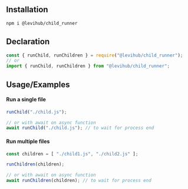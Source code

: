 ## Installation
```bash
npm i @levihub/child_runner
```

## Declaration
```javascript
const { runChild, runChildren } = require("@levihub/child_runner");
// or
import { runChild, runChildren } from "@levihub/child_runner";
```

## Usage/Examples

#### Run a single file
```javascript
runChild("./child.js");

// or with await on async function
await runChild("./child.js"); // to wait for process end
```

#### Run multiple files
```javascript
const children = [ "./child1.js", "./child2.js" ];

runChildren(children);

// or with await on async function
await runChildren(children); // to wait for process end
```